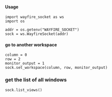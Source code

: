 #### Usage

```
import wayfire_socket as ws
import os

addr = os.getenv("WAYFIRE_SOCKET")
sock = ws.WayfireSocket(addr)
```

#### go to another workspace
```
column = 0
row = 2
monitor_output = 1
sock.set_workspace(column, row, monitor_output)
```
### get the list of all windows
```
sock.list_views()
```
